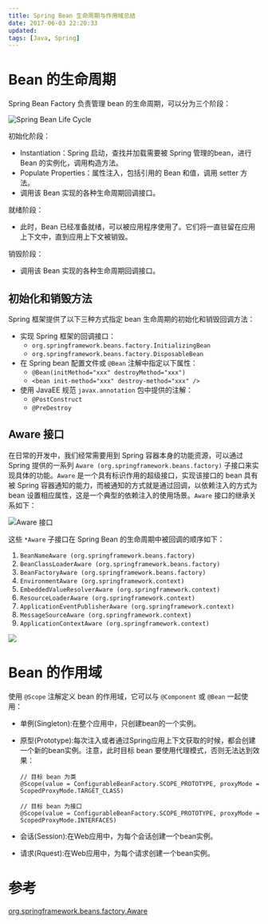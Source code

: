```yaml
---
title: Spring Bean 生命周期与作用域总结
date: 2017-06-03 22:20:33
updated:
tags: [Java, Spring]
---
```


# Bean 的生命周期

Spring Bean Factory 负责管理 bean 的生命周期，可以分为三个阶段：

![Spring Bean Life Cycle](/img/spring/spring-bean-life-cycle.png)

初始化阶段：

* Instantiation：Spring 启动，查找并加载需要被 Spring 管理的bean，进行 Bean 的实例化，调用构造方法。
* Populate Properties：属性注入，包括引用的 Bean 和值，调用 setter 方法。
* 调用该 Bean 实现的各种生命周期回调接口。

就绪阶段：

* 此时，Bean 已经准备就绪，可以被应用程序使用了。它们将一直驻留在应用上下文中，直到应用上下文被销毁。

销毁阶段：

* 调用该 Bean 实现的各种生命周期回调接口。

## 初始化和销毁方法

Spring 框架提供了以下三种方式指定 bean 生命周期的初始化和销毁回调方法：

* 实现 Spring 框架的回调接口：
  * `org.springframework.beans.factory.InitializingBean`
  * `org.springframework.beans.factory.DisposableBean`
* 在 Spring bean 配置文件或 `@Bean` 注解中指定以下属性：
  * `@Bean(initMethod="xxx" destroyMethod="xxx")`
  * `<bean init-method="xxx" destroy-method="xxx" />`
* 使用 JavaEE 规范 `javax.annotation` 包中提供的注解：
  - `@PostConstruct`
  - `@PreDestroy`

## Aware 接口

在日常的开发中，我们经常需要用到 Spring 容器本身的功能资源，可以通过 Spring 提供的一系列 `Aware (org.springframework.beans.factory)` 子接口来实现具体的功能。`Aware` 是一个具有标识作用的超级接口，实现该接口的 bean 具有被 Spring 容器通知的能力，而被通知的方式就是通过回调，以依赖注入的方式为 bean 设置相应属性，这是一个典型的依赖注入的使用场景。`Aware` 接口的继承关系如下：

![Aware 接口](/img/spring/aware_interface.png)

这些 `*Aware` 子接口在 Spring Bean  的生命周期中被回调的顺序如下：

1. `BeanNameAware (org.springframework.beans.factory)`
2. `BeanClassLoaderAware (org.springframework.beans.factory)`
3. `BeanFactoryAware (org.springframework.beans.factory)`
4. `EnvironmentAware (org.springframework.context)`
5. `EmbeddedValueResolverAware (org.springframework.context)`
6. `ResourceLoaderAware (org.springframework.context)`
7. `ApplicationEventPublisherAware (org.springframework.context)`
8. `MessageSourceAware (org.springframework.context)`
9. `ApplicationContextAware (org.springframework.context)`

![](/img/spring/spring-bean-lifecycle-2.jpg)

# Bean 的作用域

使用 `@Scope` 注解定义 bean 的作用域，它可以与 `@Component` 或 `@Bean` 一起使用：

* 单例(Singleton):在整个应用中，只创建bean的一个实例。

* 原型(Prototype):每次注入或者通过Spring应用上下文获取的时候，都会创建一个新的bean实例。注意，此时目标 bean 要使用代理模式，否则无法达到效果：

  ```
  // 目标 bean 为类
  @Scope(value = ConfigurableBeanFactory.SCOPE_PROTOTYPE, proxyMode = ScopedProxyMode.TARGET_CLASS)
  
  // 目标 bean 为接口
  @Scope(value = ConfigurableBeanFactory.SCOPE_PROTOTYPE, proxyMode = ScopedProxyMode.INTERFACES)
  ```

* 会话(Session):在Web应用中，为每个会话创建一个bean实例。

* 请求(Rquest):在Web应用中，为每个请求创建一个bean实例。

# 参考

[org.springframework.beans.factory.Aware](https://docs.spring.io/spring/docs/current/javadoc-api/org/springframework/beans/factory/Aware.html)